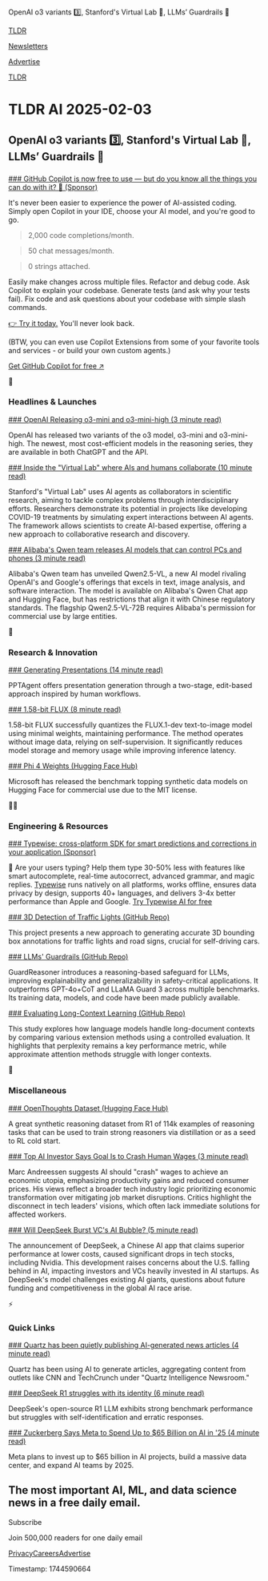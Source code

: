 OpenAI o3 variants 3️⃣, Stanford's Virtual Lab 🔬, LLMs’ Guardrails 🦺

[TLDR](/)

[Newsletters](/newsletters)

[Advertise](https://advertise.tldr.tech/)

[TLDR](/)

# TLDR AI 2025-02-03

## OpenAI o3 variants 3️⃣, Stanford's Virtual Lab 🔬, LLMs’ Guardrails 🦺

### 

[### GitHub Copilot is now free to use — but do you know all the things you can do with it? 🤔 (Sponsor)](https://github.com/features/copilot?utm_campaign=copilot_free_jan_tl_dr_newsletter&amp;utm_medium=newsletter&amp;utm_source=Newsletter)

It's never been easier to experience the power of AI-assisted coding. Simply open Copilot in your IDE, choose your AI model, and you're good to go.

> 2,000 code completions/month.

> 50 chat messages/month.

> 0 strings attached.

Easily make changes across multiple files. Refactor and debug code. Ask Copilot to explain your codebase. Generate tests (and ask why your tests fail). Fix code and ask questions about your codebase with simple slash commands.

[👉 Try it today.](https://github.com/features/copilot?utm_campaign=copilot_free_jan_tl_dr_newsletter&utm_medium=newsletter&utm_source=Newsletter) You'll never look back.

(BTW, you can even use Copilot Extensions from some of your favorite tools and services - or build your own custom agents.)

[Get GitHub Copilot for free ↗️](https://github.com/features/copilot?utm_campaign=copilot_free_jan_tl_dr_newsletter&utm_medium=newsletter&utm_source=Newsletter)

🚀

### Headlines & Launches

[### OpenAI Releasing o3-mini and o3-mini-high (3 minute read)](https://openai.com/index/openai-o3-mini/?utm_source=tldrai)

OpenAI has released two variants of the o3 model, o3-mini and o3-mini-high. The newest, most cost-efficient models in the reasoning series, they are available in both ChatGPT and the API.

[### Inside the "Virtual Lab" where AIs and humans collaborate (10 minute read)](https://www.freethink.com/artificial-intelligence/virtual-lab-interdisciplinary-research?utm_source=tldrai)

Stanford's "Virtual Lab" uses AI agents as collaborators in scientific research, aiming to tackle complex problems through interdisciplinary efforts. Researchers demonstrate its potential in projects like developing COVID-19 treatments by simulating expert interactions between AI agents. The framework allows scientists to create AI-based expertise, offering a new approach to collaborative research and discovery.

[### Alibaba's Qwen team releases AI models that can control PCs and phones (3 minute read)](https://techcrunch.com/2025/01/27/alibabas-qwen-team-releases-ai-models-that-can-control-pcs-and-phones/?utm_source=tldrai)

Alibaba's Qwen team has unveiled Qwen2.5-VL, a new AI model rivaling OpenAI's and Google's offerings that excels in text, image analysis, and software interaction. The model is available on Alibaba's Qwen Chat app and Hugging Face, but has restrictions that align it with Chinese regulatory standards. The flagship Qwen2.5-VL-72B requires Alibaba's permission for commercial use by large entities.

🧠

### Research & Innovation

[### Generating Presentations (14 minute read)](https://arxiv.org/abs/2501.03936v1?utm_source=tldrai)

PPTAgent offers presentation generation through a two-stage, edit-based approach inspired by human workflows.

[### 1.58-bit FLUX (8 minute read)](https://arxiv.org/abs/2412.18653?utm_source=tldrai)

1.58-bit FLUX successfully quantizes the FLUX.1-dev text-to-image model using minimal weights, maintaining performance. The method operates without image data, relying on self-supervision. It significantly reduces model storage and memory usage while improving inference latency.

[### Phi 4 Weights (Hugging Face Hub)](https://huggingface.co/microsoft/phi-4?utm_source=tldrai)

Microsoft has released the benchmark topping synthetic data models on Hugging Face for commercial use due to the MIT license.

👨‍💻

### Engineering & Resources

[### Typewise: cross-platform SDK for smart predictions and corrections in your application (Sponsor)](https://www.typewise.app/typewise-ai-sdk?utm_source=TLDR&amp;utm_medium=email)

💬 Are your users typing? Help them type 30-50% less with features like smart autocomplete, real-time autocorrect, advanced grammar, and magic replies. [Typewise](https://www.typewise.app/typewise-ai-sdk?utm_source=TLDR&utm_medium=email) runs natively on all platforms, works offline, ensures data privacy by design, supports 40+ languages, and delivers 3-4x better performance than Apple and Google. [Try Typewise AI for free](https://www.typewise.app/typewise-ai-sdk?utm_source=TLDR&utm_medium=email)

[### 3D Detection of Traffic Lights (GitHub Repo)](https://github.com/aimotive/aimotive_tl_ts_dataset?utm_source=tldrai)

This project presents a new approach to generating accurate 3D bounding box annotations for traffic lights and road signs, crucial for self-driving cars.

[### LLMs' Guardrails (GitHub Repo)](https://github.com/yueliu1999/guardreasoner?utm_source=tldrai)

GuardReasoner introduces a reasoning-based safeguard for LLMs, improving explainability and generalizability in safety-critical applications. It outperforms GPT-4o+CoT and LLaMA Guard 3 across multiple benchmarks. Its training data, models, and code have been made publicly available.

[### Evaluating Long-Context Learning (GitHub Repo)](https://github.com/leooyii/lceg?utm_source=tldrai)

This study explores how language models handle long-document contexts by comparing various extension methods using a controlled evaluation. It highlights that perplexity remains a key performance metric, while approximate attention methods struggle with longer contexts.

🎁

### Miscellaneous

[### OpenThoughts Dataset (Hugging Face Hub)](https://huggingface.co/datasets/open-thoughts/OpenThoughts-114k?utm_source=tldrai)

A great synthetic reasoning dataset from R1 of 114k examples of reasoning tasks that can be used to train strong reasoners via distillation or as a seed to RL cold start.

[### Top AI Investor Says Goal Is to Crash Human Wages (3 minute read)](https://futurism.com/the-byte/ai-investor-goal-crash-human-wages?utm_source=tldrai)

Marc Andreessen suggests AI should "crash" wages to achieve an economic utopia, emphasizing productivity gains and reduced consumer prices. His views reflect a broader tech industry logic prioritizing economic transformation over mitigating job market disruptions. Critics highlight the disconnect in tech leaders' visions, which often lack immediate solutions for affected workers.

[### Will DeepSeek Burst VC's AI Bubble? (5 minute read)](https://news.crunchbase.com/ai/chinas-deepseek-tech-openai-nvda/?utm_source=tldrai)

The announcement of DeepSeek, a Chinese AI app that claims superior performance at lower costs, caused significant drops in tech stocks, including Nvidia. This development raises concerns about the U.S. falling behind in AI, impacting investors and VCs heavily invested in AI startups. As DeepSeek's model challenges existing AI giants, questions about future funding and competitiveness in the global AI race arise.

⚡️

### Quick Links

[### Quartz has been quietly publishing AI-generated news articles (4 minute read)](https://techcrunch.com/2025/01/27/quartz-has-been-quietly-publishing-ai-generated-news-articles/?utm_source=tldrai)

Quartz has been using AI to generate articles, aggregating content from outlets like CNN and TechCrunch under "Quartz Intelligence Newsroom."

[### DeepSeek R1 struggles with its identity (6 minute read)](https://www.theregister.com/2025/01/27/deepseek_r1_identity/?utm_source=tldrai)

DeepSeek's open-source R1 LLM exhibits strong benchmark performance but struggles with self-identification and erratic responses.

[### Zuckerberg Says Meta to Spend Up to $65 Billion on AI in '25 (4 minute read)](https://www.bnnbloomberg.ca/business/technology/2025/01/27/zuckerberg-says-meta-to-spend-up-to-65-billion-on-ai-in-25/?utm_source=tldrai)

Meta plans to invest up to $65 billion in AI projects, build a massive data center, and expand AI teams by 2025.

## The most important AI, ML, and data science news in a free daily email.

Subscribe

Join 500,000 readers for one daily email

[Privacy](/privacy)[Careers](https://jobs.ashbyhq.com/tldr.tech)[Advertise](/ai/advertise)

Timestamp: 1744590664